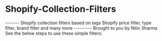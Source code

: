 # Shopify-Collection-Filters 
------- Shopify collection filters based on tags Shopify price filter, type filter, brand filter and many more ---------
Brought to you by Nitin Sharma  
See the below steps to use these simple filters:
